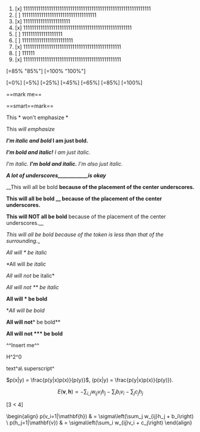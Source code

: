 1. [x] 111111111111111111111111111111111111111111111111111111111111
2. [ ] 11111111111111111111111111111111111
3. [x] 1111111111111111111111
4. [x] 111111111111111111111111111111111111111111111111111
5. [ ] 1111111111111111111
6. [ ] 111111111111111111111111
7. [x] 1111111111111111111111111111111111111111111111
8. [ ] 111111
9. [x] 1111111111111111111111111111111111111111111111

[=85% "85%"]
[=100% "100%"]

[=0%]
[=5%]
[=25%]
[=45%]
[=65%]
[=85%]
[=100%]

==mark me==

==smart==mark==


This * won't emphasize *

This *will emphasize*

***I'm italic and bold* I am just bold.**

***I'm bold and italic!** I am just italic.*

*I'm italic. **I'm bold and italic.** I'm also just italic.*

___A lot of underscores____________is okay___

__This will all be bold __because of the placement of the center underscores.__

__This will all be bold __ because of the placement of the center underscores.__

__This will NOT all be bold__ because of the placement of the center underscores.__

__This will all be bold_ because of the token is less than that of the surrounding.__

*All will * be italic*

*All will *be italic*

*All will not* be italic*

*All will not ** be italic*

**All will * be bold**

**All will *be bold**

**All will not*** be bold**

**All will not *** be bold**

^^Insert me^^

H^2^0

text^a\ superscript^

$p(x|y) = \frac{p(y|x)p(x)}{p(y)}$, \(p(x|y) = \frac{p(y|x)p(x)}{p(y)}\).

$$
E(\mathbf{v}, \mathbf{h}) = -\sum_{i,j}w_{ij}v_i h_j - \sum_i b_i v_i - \sum_j c_j h_j
$$

\[3 < 4\]

\begin{align}
    p(v_i=1|\mathbf{h}) & = \sigma\left(\sum_j w_{ij}h_j + b_i\right) \\
    p(h_j=1|\mathbf{v}) & = \sigma\left(\sum_i w_{ij}v_i + c_j\right)
\end{align}
